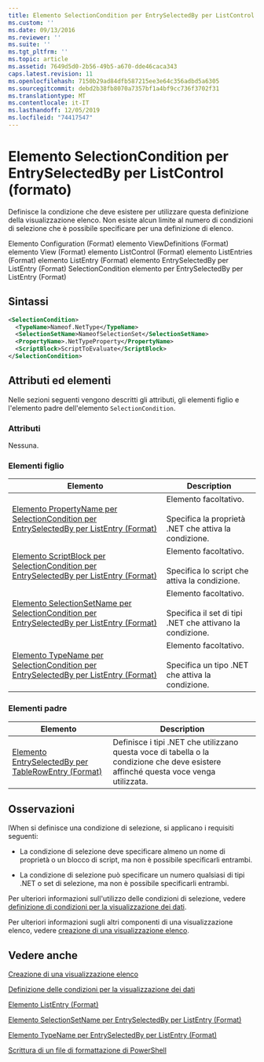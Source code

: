 ```yaml
---
title: Elemento SelectionCondition per EntrySelectedBy per ListControl (Format) | Microsoft Docs
ms.custom: ''
ms.date: 09/13/2016
ms.reviewer: ''
ms.suite: ''
ms.tgt_pltfrm: ''
ms.topic: article
ms.assetid: 7649d5d0-2b56-49b5-a670-dde46caca343
caps.latest.revision: 11
ms.openlocfilehash: 7150b29ad84dfb587215ee3e64c356adbd5a6305
ms.sourcegitcommit: debd2b38fb8070a7357bf1a4bf9cc736f3702f31
ms.translationtype: MT
ms.contentlocale: it-IT
ms.lasthandoff: 12/05/2019
ms.locfileid: "74417547"
---
```

# <a name="selectioncondition-element-for-entryselectedby-for-listcontrol-format"></a>Elemento SelectionCondition per EntrySelectedBy per ListControl (formato)

Definisce la condizione che deve esistere per utilizzare questa definizione della visualizzazione elenco. Non esiste alcun limite al numero di condizioni di selezione che è possibile specificare per una definizione di elenco.

Elemento Configuration (Format) elemento ViewDefinitions (Format) elemento View (Format) elemento ListControl (Format) elemento ListEntries (Format) elemento ListEntry (Format) elemento EntrySelectedBy per ListEntry (Format) SelectionCondition elemento per EntrySelectedBy per ListEntry (Format)

## <a name="syntax"></a>Sintassi

```xml
<SelectionCondition>
  <TypeName>Nameof.NetType</TypeName>
  <SelectionSetName>NameofSelectionSet</SelectionSetName>
  <PropertyName>.NetTypeProperty</PropertyName>
  <ScriptBlock>ScriptToEvaluate</ScriptBlock>
</SelectionCondition>
```

## <a name="attributes-and-elements"></a>Attributi ed elementi

Nelle sezioni seguenti vengono descritti gli attributi, gli elementi figlio e l'elemento padre dell'elemento `SelectionCondition`.

### <a name="attributes"></a>Attributi

Nessuna.

### <a name="child-elements"></a>Elementi figlio

|Elemento|Description|
|-------------|-----------------|
|[Elemento PropertyName per SelectionCondition per EntrySelectedBy per ListEntry (Format)](./propertyname-element-for-selectioncondition-for-entryselectedby-for-listcontrol-format.md)|Elemento facoltativo.<br /><br /> Specifica la proprietà .NET che attiva la condizione.|
|[Elemento ScriptBlock per SelectionCondition per EntrySelectedBy per ListEntry (Format)](./scriptblock-element-for-selectioncondition-for-entryselectedby-for-listcontrol-format.md)|Elemento facoltativo.<br /><br /> Specifica lo script che attiva la condizione.|
|[Elemento SelectionSetName per SelectionCondition per EntrySelectedBy per ListEntry (Format)](./selectionsetname-element-for-selectioncondition-for-entryselectedby-for-listentry-format.md)|Elemento facoltativo.<br /><br /> Specifica il set di tipi .NET che attivano la condizione.|
|[Elemento TypeName per SelectionCondition per EntrySelectedBy per ListEntry (Format)](./typename-element-for-selectioncondition-for-entryselectedby-for-listcontrol-format.md)|Elemento facoltativo.<br /><br /> Specifica un tipo .NET che attiva la condizione.|

### <a name="parent-elements"></a>Elementi padre

|Elemento|Description|
|-------------|-----------------|
|[Elemento EntrySelectedBy per TableRowEntry (Format)](./entryselectedby-element-for-tablerowentry-for-tablecontrol-format.md)|Definisce i tipi .NET che utilizzano questa voce di tabella o la condizione che deve esistere affinché questa voce venga utilizzata.|

## <a name="remarks"></a>Osservazioni

lWhen si definisce una condizione di selezione, si applicano i requisiti seguenti:

- La condizione di selezione deve specificare almeno un nome di proprietà o un blocco di script, ma non è possibile specificarli entrambi.

- La condizione di selezione può specificare un numero qualsiasi di tipi .NET o set di selezione, ma non è possibile specificarli entrambi.

Per ulteriori informazioni sull'utilizzo delle condizioni di selezione, vedere [definizione di condizioni per la visualizzazione dei dati](./defining-conditions-for-displaying-data.md).

Per ulteriori informazioni sugli altri componenti di una visualizzazione elenco, vedere [creazione di una visualizzazione elenco](./creating-a-list-view.md).

## <a name="see-also"></a>Vedere anche

[Creazione di una visualizzazione elenco](./creating-a-list-view.md)

[Definizione delle condizioni per la visualizzazione dei dati](./defining-conditions-for-displaying-data.md)

[Elemento ListEntry (Format)](./listentry-element-for-listcontrol-format.md)

[Elemento SelectionSetName per EntrySelectedBy per ListEntry (Format)](./selectionsetname-element-for-entryselectedby-for-listcontrol-format.md)

[Elemento TypeName per EntrySelectedBy per ListEntry (Format)](/powershell/scripting/developer/format/typename-element-for-entryselectedby-for-listcontrol-format)

[Scrittura di un file di formattazione di PowerShell](./writing-a-powershell-formatting-file.md)
